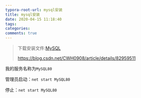 ```yaml
---
typora-root-url: mysql安装
title: mysql安装
date: 2020-04-15 11:18:40
tags:
categories:
comments: true
---
```




> 下载安装文件:[MySQL](http://cloud.poorman.top/index.php?share/folder&user=1&sid=ivbmXp3E)
>
> https://blog.csdn.net/CWH0908/article/details/82959511

我的服务名称为`MySQL80`

管理员启动：`net start MySQL80`

停止：`net start MySQL80`